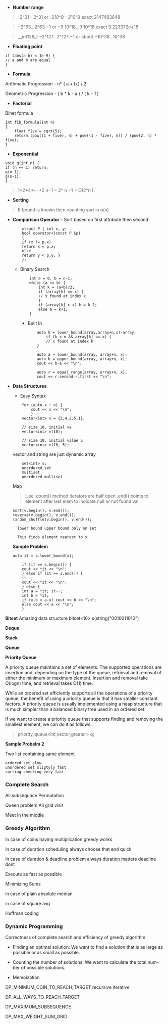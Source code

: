 - **Number range**

> -2^31 - 2^31 or -2*10^9 - 2*10^9 exact 2147483648

> −2^63...2^63 −1 or −9·10^18...9·10^18 exact 9.223372e+18

> \_\_int128_t −2^127...2^127 −1 or about −10^38...10^38

- **Floating point**

```
if (abs(a-b) < 1e-9) {
// a and b are equal
}
```

- **Formula**

Arithmatic Progression - n\* ( a + b ) / 2

Geometric Progression - ( b \* k - a ) / ( k - 1 )

- **Factorial**

Binet formula

```
int fib_formula(int n)
{
	float five = sqrt(5);
	return (pow((1 + five), n) + pow((1 - five), n)) / (pow(2, n) * five);
}
```

- **Exponential**

```
void g(int n) {
if (n == 1) return;
g(n-1);
g(n-1);
}
```

> 1+2+4+··· +2
> n−1 = 2^
> n −1 = O(2^n
> ).

- **Sorting**

> If bound is known then counting sort in o(n)

- **Comparison Operator** - Sort based on first attribute then second

	```
		struct P { int x, y;
		bool operator<(const P &p)
		{
		if (x != p.x)
		return x < p.x;
		else
		return y < p.y; }
		};
	```

	- Binary Search
		```
			int a = 0, b = n-1;
			while (a <= b) {
				int k = (a+b)/2;
				if (array[k] == x) {
				// x found at index k
				}
				if (array[k] > x) b = k-1;
				else a = k+1;
			}
		```

      	- Built In

      		```
      			auto k = lower_bound(array,array+n,x)-array;
      				if (k < n && array[k] == x) {
      				// x found at index k
      			}
      		```

      		```
      			auto a = lower_bound(array, array+n, x);
      			auto b = upper_bound(array, array+n, x);
      			cout << b-a << "\n";
        	```

      		```
      			auto r = equal_range(array, array+n, x);
      			cout << r.second-r.first << "\n";

      		```

- **Data Structures**

	- Easy Syntax

	```
		for (auto x : v) {
			cout << x << "\n";
			}
		vector<int> v = {2,4,2,5,1};

		// size 10, initial va
		vector<int> v(10);

		// size 10, initial value 5
		vector<int> v(10, 5);
	```

	vector and string are just dynamic array

	```
		set<int> s;
		unordered_set
		multiset
		unordered_multiset

	```

	Map

	> Use .count() method
		Iterators are half open
			.end() points to element after last elem to indicate null or not found val


	```
	sort(v.begin(), v.end());
	reverse(v.begin(), v.end());
	random_shuffle(v.begin(), v.end());
	```

    	lower bound upper bound only on set

    	This finds element nearest to x

	**Sample Problem**

	```
	auto it = s.lower_bound(x);

		if (it == s.begin()) {
		cout << *it << "\n";
		} else if (it == s.end()) {
		it--;
		cout << *it << "\n";
		} else {
		int a = *it; it--;
		int b = *it;
		if (x-b < a-x) cout << b << "\n";
		else cout << a << "\n";
		}
    ```

**Bitset**
Amazing data structure
bitset<10> s(string("0010011010")

**Deque**

**Stack**

**Queue**

**Priority Queue**

A priority queue maintains a set of elements. The supported operations are
insertion and, depending on the type of the queue, retrieval and removal of either
the minimum or maximum element. Insertion and removal take O(logn) time,
and retrieval takes O(1) time.

While an ordered set efficiently supports all the operations of a priority queue,
the benefit of using a priority queue is that it has smaller constant factors. A
priority queue is usually implemented using a heap structure that is much
simpler than a balanced binary tree used in an ordered set.

If we want to create a priority queue that supports finding and removing the
smallest element, we can do it as follows:

> priority_queue<int,vector<int>,greater<int>> q;

**Sample Probelm 2**

Two list containing same element

```
ordered set slow
unordered set sligtyly fast
sorting checking very fast 

```


### Complete Search


All subsequnce
Permutation

Queen problem
All grid visit

Meet in the middle



### Greedy Algorithm

In case of coins having multiplication greedy works

In case of duration scheduling always choose that end quick

In case of duration & deadline problem always duration matters deadline dont

Execute as fast as possible

Minimizing Sums

in case of plain absolute median

in case of square avg

Huffman coding

### Dynamic Programming

Correctness of complete search and efficiency of greedy algorithm

- Finding an optimal solution: We want to find a solution that is as large
as possible or as small as possible.
- Counting the number of solutions: We want to calculate the total num-
ber of possible solutions.

- Memoization

DP_MINIMUM_COIN_TO_REACH_TARGET 
	recursive
	iterative

DP_ALL_WAYS_TO_REACH_TARGET

DP_MAXIMUM_SUBSEQUENCE

DP_MAX_WEIGHT_SUM_GRID





